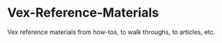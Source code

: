 # Vex-Reference-Materials
Vex reference materials from how-tos, to walk throughs, to articles, etc.
